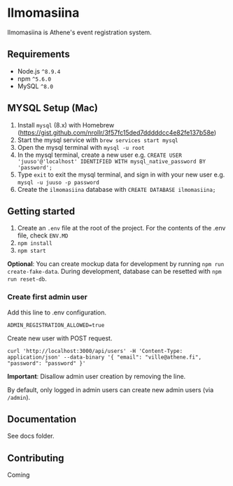 # Ilmomasiina

Ilmomasiina is Athene's event registration system.

## Requirements
* Node.js `^8.9.4`
* npm `^5.6.0`
* MySQL `^8.0`

## MYSQL Setup (Mac)

1. Install `mysql` (8.x) with Homebrew (https://gist.github.com/nrollr/3f57fc15ded7dddddcc4e82fe137b58e)
2. Start the mysql service with `brew services start mysql`
3. Open the mysql terminal with `mysql -u root`
4. In the mysql terminal, create a new user e.g. `CREATE USER 'juuso'@'localhost' IDENTIFIED WITH mysql_native_password BY 'password';`
5. Type `exit` to exit the mysql terminal, and sign in with your new user e.g. `mysql -u juuso -p password`
6. Create the `ilmomasiina` database with `CREATE DATABASE ilmomasiina;`


## Getting started

1. Create an `.env` file at the root of the project. For the contents of the .env file, check `ENV.MD`
2. `npm install`
3. `npm start`

**Optional**: You can create mockup data for development by running `npm run create-fake-data`. During development, database can be resetted with `npm run reset-db`.

### Create first admin user

Add this line to .env configuration.

```
ADMIN_REGISTRATION_ALLOWED=true
```

Create new user with POST request.
```
curl 'http://localhost:3000/api/users' -H 'Content-Type: application/json' --data-binary '{ "email": "ville@athene.fi", "password": "password" }'
```

**Important**: Disallow admin user creation by removing the line.

By default, only logged in admin users can create new admin users (via `/admin`).

## Documentation

See docs folder.

## Contributing

Coming
